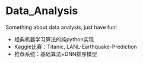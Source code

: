 # Data_Analysis
Something about data analysis, just have fun!
* 经典机器学习算法的纯python实现
* Kaggle比赛：Titanic, LANL-Earthquake-Prediction
* 推荐系统：基础算法+DNN排序模型
